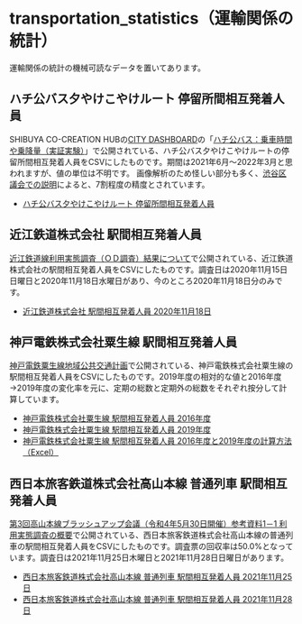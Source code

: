 # transportation_statistics（運輸関係の統計）
運輸関係の統計の機械可読なデータを置いてあります。

## ハチ公バス夕やけこやけルート 停留所間相互発着人員
SHIBUYA CO-CREATION HUBの[CITY DASHBOARD](https://shibuya-data.jp/citydashboard/)の「[ハチ公バス：乗車時間や乗降量（実証実験）](https://app.powerbi.com/view?r=eyJrIjoiYWY3NmNlMDctODFkMS00YmQ2LWJlOTUtNzFlNzJkZTFmOWQ2IiwidCI6ImY5ZDU1NGQ5LWQ5MjItNGRlZC1iYzRkLTdiMjA4MTFjODRhNCJ9)」で公開されている、ハチ公バス夕やけこやけルートの停留所間相互発着人員をCSVにしたものです。期間は2021年6月～2022年3月と思われますが、値の単位は不明です。
画像解析のため怪しい部分も多く、[渋谷区議会での説明](https://ssp.kaigiroku.net/tenant/shibuya/SpMinuteView.html?council_id=2056&schedule_id=5&minute_id=87&is_search=true)によると、7割程度の精度とされています。
- [ハチ公バス夕やけこやけルート 停留所間相互発着人員](東京都渋谷区/ハチ公バス夕やけこやけルート_停留所間相互発着人員.csv)

## 近江鉄道株式会社 駅間相互発着人員
[近江鉄道線利用実態調査（ＯＤ調査）結果について](https://www.pref.shiga.lg.jp/file/attachment/5238167.pdf)で公開されている、近江鉄道株式会社の駅間相互発着人員をCSVにしたものです。調査日は2020年11月15日日曜日と2020年11月18日水曜日があり、今のところ2020年11月18日分のみです。
- [近江鉄道株式会社 駅間相互発着人員 2020年11月18日](近江鉄道株式会社/近江鉄道株式会社_駅間相互発着人員_20201118.csv)

## 神戸電鉄株式会社粟生線 駅間相互発着人員
[神戸電鉄粟生線地域公共交通計画](https://www.city.kobe.lg.jp/documents/48954/aosenchiikikokyokotsukeikaku.pdf)で公開されている、神戸電鉄株式会社粟生線の駅間相互発着人員をCSVにしたものです。2019年度の相対的な値と2016年度→2019年度の変化率を元に、定期の総数と定期外の総数をそれぞれ按分して計算しています。
- [神戸電鉄株式会社粟生線 駅間相互発着人員 2016年度](神戸電鉄株式会社/神戸電鉄株式会社粟生線_駅間相互発着人員_2016年度.csv)
- [神戸電鉄株式会社粟生線 駅間相互発着人員 2019年度](神戸電鉄株式会社/神戸電鉄株式会社粟生線_駅間相互発着人員_2019年度.csv)
- [神戸電鉄株式会社粟生線 駅間相互発着人員 2016年度と2019年度の計算方法（Excel）](神戸電鉄株式会社/神戸電鉄株式会社粟生線_駅間相互発着人員_2016年度と2019年度.xlsx)

## 西日本旅客鉄道株式会社高山本線 普通列車 駅間相互発着人員
[第3回高山本線ブラッシュアップ会議（令和4年5月30日開催）参考資料1－1 利用実態調査の概要](https://www.city.toyama.lg.jp/_res/projects/default_project/_page_/001/006/333/81_sankoshiryo1-1.pdf)で公開されている、西日本旅客鉄道株式会社高山本線の普通列車の駅間相互発着人員をCSVにしたものです。調査票の回収率は50.0%となっています。調査日は2021年11月25日木曜日と2021年11月28日日曜日があります。
- [西日本旅客鉄道株式会社高山本線 普通列車 駅間相互発着人員 2021年11月25日](西日本旅客鉄道株式会社/西日本旅客鉄道株式会社高山本線_普通列車_駅間相互発着人員_20211125.csv)
- [西日本旅客鉄道株式会社高山本線 普通列車 駅間相互発着人員 2021年11月28日](西日本旅客鉄道株式会社/西日本旅客鉄道株式会社高山本線_普通列車_駅間相互発着人員_20211128.csv)
